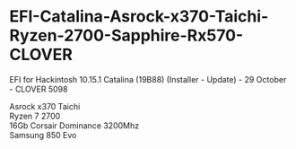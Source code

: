 # EFI-Catalina-Asrock-x370-Taichi-Ryzen-2700-Sapphire-Rx570-CLOVER

EFI for Hackintosh 10.15.1 Catalina (19B88) (Installer - Update) - 29 October - CLOVER 5098 <p>

Asrock x370 Taichi <br> 
Ryzen 7 2700 <br> 
16Gb Corsair Dominance 3200Mhz <br> 
Samsung 850 Evo <br> 
